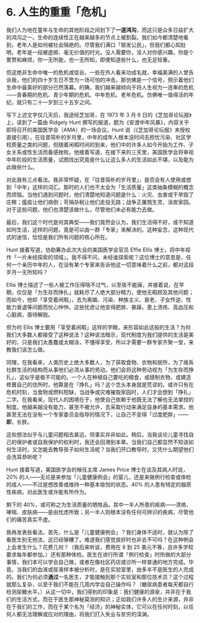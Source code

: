 # 6. 人生的重重「危机」

我们人为地在童年与生命的其他阶段之间划下了**一道鸿沟**，而这只是众多日益扩大的鸿沟之一。生命的连续性正在越来越多的节点上被割裂。我们如今都清楚地看到，老年人是如何被社会隔绝的。尽管我们满口「银发公民」，但我们都心知肚明，老年是一段被虚掷、毫无价值的时光。没人需要你，没人对你感兴趣，你是个累赘和麻烦，你一无所能，也一无所知，即便知道些什么，也无足轻重。

但这绝非生命中唯一的危机或低谷。一些在外人看来功成名就、幸福美满的人曾告诉我，他们的四十岁生日不啻为一场可怕的冲击。那仿佛是一个信号，预示着他们生命中最美好的部分已然落幕。的确，我们越来越倾向于将人生视为一连串的危机——青春期的危机、青少年期的危机、中年危机、老年危机。仿佛唯一值得活的年纪，就只有二十一岁到三十五岁之间。

写下上述文字仅几天后，我途经芝加哥，在 1973 年 3 月 6 日的《芝加哥论坛报》上，读到了一篇由 Ridgely Hunt 撰写的报道，题为《安渡中年风暴》，内容关乎即将召开的美国医学会（AMA）的一场会议。Hunt 说（《芝加哥论坛报》未授权直接引用），在往昔简朴的岁月里，中年的成年人根本没时间去担忧污染、社区学校质量之类的问题，但随着闲暇时间的到来，他们中的许多人如今开始为工作、子女关系或性生活而备感挫败。他接着写道，在接下来的三天里，美国医学会将审视中年阶段的生活质量，试图找出究竟是什么让这么多人的生活如此不堪，以及能为此做些什么。

对此我有三点看法。我非常怀疑，在「往昔简朴的岁月里」，是否会有人使用或想到「中年」这样的词汇。那时的人们也不太会为「生活质量」这类抽象模糊的概念而烦恼。当他们遇到问题时，他们清楚地知道问题是什么：火灾、虫害或干旱毁了庄稼；瘟疫让他们病倒；苛捐杂税让他们走投无路；战争正屠戮生灵、涂炭家园。对于这些问题，他们也清楚该做什么，尽管他们未必有能力去做。

最后，我们这个时代是何其典型——我们竟然会认为，我们生活得不好，或不知道如何生活，这样的问题，竟是可以由一群「专家」来解决的。这种妄念，这种现代式的迷信，恰恰是我们所有问题的核心所在。

Hunt 接着写道，协助筹办此次大会的美国医学会官员 Effie Ellis 博士，将中年视作「一片未经探索的领域」。我不得不问，未经谁探索呢？这位博士的意思是，任何一个亲历中年的人，在没有某个专家来告诉他这一切意味着什么之前，都对这段岁月一无所知吗？

Ellis 博士描述了一些人被工作压得喘不过气，以至夜不能寐，并接着说，在早期，仅仅是「为生存而挣扎」就耗尽了人绝大部分精力，使他无暇顾及其他问题；而如今，他却「享受着闲暇」，去为离婚、污染、种族主义、衰老、子女忤逆、性能力衰退等问题而忧心忡忡。这些忧虑让他变得肥胖、暴躁，患上溃疡、高血压和心脏病，亟待解脱。

但为何 Ellis 博士要用「享受着闲暇」这样的字眼，来形容如此这般的生活？为何我们大多数人都接受了这种说法？这种说法暗示，现代制度为我们提供的生活是美好的，只是我们太愚蠢或太糊涂，不懂得享受，所以才需要一群专家齐聚一堂，来教我们该怎么做。

同理，在我看来，人类历史上绝大多数人，为了获取食物、衣物和居所，为了维系社群生活的结构而从事他们必须从事的劳动，他们会将这种劳动视为「为生存而挣扎」，这似乎是极不可能的。一个人在种植自己要吃的粮食，或缝制衣物，或建造修葺自己的住所时，他算是在「挣扎」吗？这个念头本身就是荒谬的。或许只有在危机时刻，当食物或燃料短缺，当战争或灾难摧毁家园时，人们才会想到「挣扎」二字。在我看来，现代人的困境在于，他使自己依赖于他既无法了解也无法掌控的制度。他越来越没有能力，甚至不被允许，去采取行动来满足自身的基本需求。他甚至无法在没有一个专家委员会指导的情况下，让自己不变得「过度肥胖」——**即**，长胖。

这些想法似乎与儿童问题相去甚远，但事实并非如此。稍后，当我谈论儿童寻找自己的保护者或自我保护的权利时，我还会回溯到本章。当我们自己都显然不知该如何生活时，又怎能去教导孩子如何生活呢？当我们开口教导时，又凭什么期望他们会洗耳恭听呢？

Hunt 接着写道，美国医学会的候任主席 James Price 博士在谈及其病人时说，20% 的人——无论是来参加「儿童健康例会」的婴儿，还是来做例行检查或体检的成人——不过是想改善或维持一种基本愉悦的状态。40% 的人患有特定的器质性疾病，对此医生或许能有所作为。

剩下的 40%，或可称之为生活质量的牺牲品。其中一半人所患的疾病——溃疡、哮喘、皮肤病——是由忧虑所致；另一半人则根本没有任何可辨识的疾病，尽管他们的痛苦真实不虚。

我再发表些看法。首先，什么是「儿童健康例会」？我们身体不适时，就认为除了看医生别无他法，这已经够糟了。难道我们感觉良好时也非去不可吗？在这种例会上会发生什么？花费几何？（我后来听说，费用在 8 到 25 美元不等，且许多学校要求每年都参加。）还有那种体检。医生在进行所谓「例行检查」时所做的大部分事情，我们本可以学会自己做，或者在像社区药店或诊所一样普通的地方完成。毕竟，当我们的血液或尿液样本被分析时，是在实验室里，由多半不是医生的人完成的。我们为何必须**通过**一名医生，才能接触到那个实验室和那位技术员？这个过程就那么复杂，以至于我们不能在几周内学会自己操作吗？（糖尿病患者每天都自行检测尿糖水平。）从这一切中，我们得到的印象是：我们健康的源泉，并非在于我们的生活方式，而在于医生那神秘莫测的知识；正如我们许多人的生计来源，并非在于我们的工作，而在于某个名为「经济」的神秘实体，它可以在任何时刻，以任何人都无法理解或应对的理由，将我们打入失业与贫穷的深渊。